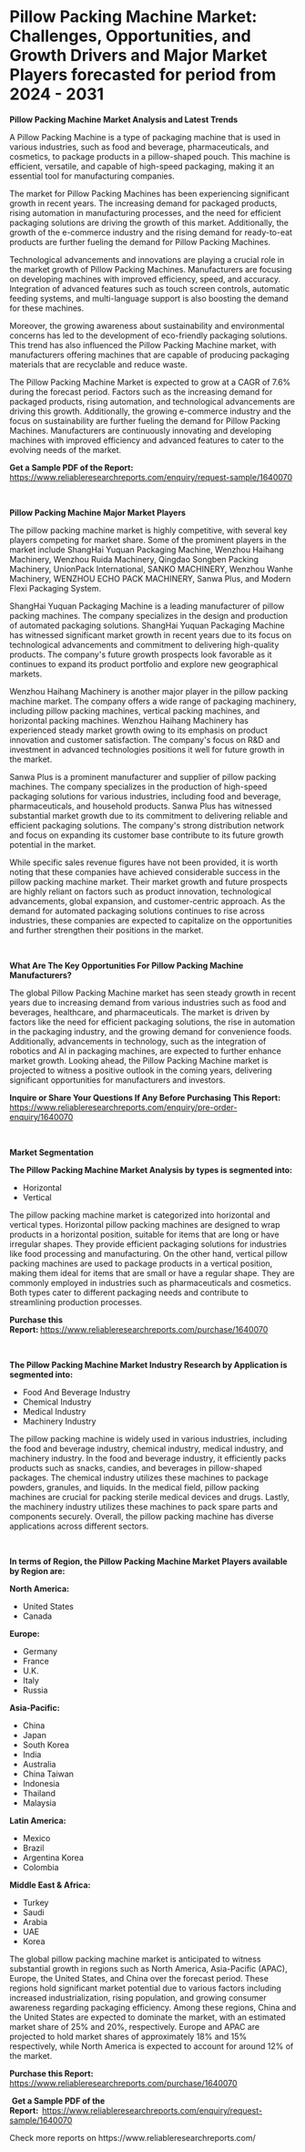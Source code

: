 <p><h1>Pillow Packing Machine Market: Challenges, Opportunities, and Growth Drivers and Major Market Players forecasted for period from 2024 - 2031</h1></p><p><strong>Pillow Packing Machine Market Analysis and Latest Trends</strong></p>
<p><p>A Pillow Packing Machine is a type of packaging machine that is used in various industries, such as food and beverage, pharmaceuticals, and cosmetics, to package products in a pillow-shaped pouch. This machine is efficient, versatile, and capable of high-speed packaging, making it an essential tool for manufacturing companies.</p><p>The market for Pillow Packing Machines has been experiencing significant growth in recent years. The increasing demand for packaged products, rising automation in manufacturing processes, and the need for efficient packaging solutions are driving the growth of this market. Additionally, the growth of the e-commerce industry and the rising demand for ready-to-eat products are further fueling the demand for Pillow Packing Machines.</p><p>Technological advancements and innovations are playing a crucial role in the market growth of Pillow Packing Machines. Manufacturers are focusing on developing machines with improved efficiency, speed, and accuracy. Integration of advanced features such as touch screen controls, automatic feeding systems, and multi-language support is also boosting the demand for these machines.</p><p>Moreover, the growing awareness about sustainability and environmental concerns has led to the development of eco-friendly packaging solutions. This trend has also influenced the Pillow Packing Machine market, with manufacturers offering machines that are capable of producing packaging materials that are recyclable and reduce waste.</p><p>The Pillow Packing Machine Market is expected to grow at a CAGR of 7.6% during the forecast period. Factors such as the increasing demand for packaged products, rising automation, and technological advancements are driving this growth. Additionally, the growing e-commerce industry and the focus on sustainability are further fueling the demand for Pillow Packing Machines. Manufacturers are continuously innovating and developing machines with improved efficiency and advanced features to cater to the evolving needs of the market.</p></p>
<p><strong>Get a Sample PDF of the Report:&nbsp;</strong> <a href="https://www.reliableresearchreports.com/enquiry/request-sample/1640070">https://www.reliableresearchreports.com/enquiry/request-sample/1640070</a></p>
<p>&nbsp;</p>
<p><strong>Pillow Packing Machine Major Market Players</strong></p>
<p><p>The pillow packing machine market is highly competitive, with several key players competing for market share. Some of the prominent players in the market include ShangHai Yuquan Packaging Machine, Wenzhou Haihang Machinery, Wenzhou Ruida Machinery, Qingdao Songben Packing Machinery, UnionPack International, SANKO MACHINERY, Wenzhou Wanhe Machinery, WENZHOU ECHO PACK MACHINERY, Sanwa Plus, and Modern Flexi Packaging System.</p><p>ShangHai Yuquan Packaging Machine is a leading manufacturer of pillow packing machines. The company specializes in the design and production of automated packaging solutions. ShangHai Yuquan Packaging Machine has witnessed significant market growth in recent years due to its focus on technological advancements and commitment to delivering high-quality products. The company's future growth prospects look favorable as it continues to expand its product portfolio and explore new geographical markets.</p><p>Wenzhou Haihang Machinery is another major player in the pillow packing machine market. The company offers a wide range of packaging machinery, including pillow packing machines, vertical packing machines, and horizontal packing machines. Wenzhou Haihang Machinery has experienced steady market growth owing to its emphasis on product innovation and customer satisfaction. The company's focus on R&D and investment in advanced technologies positions it well for future growth in the market.</p><p>Sanwa Plus is a prominent manufacturer and supplier of pillow packing machines. The company specializes in the production of high-speed packaging solutions for various industries, including food and beverage, pharmaceuticals, and household products. Sanwa Plus has witnessed substantial market growth due to its commitment to delivering reliable and efficient packaging solutions. The company's strong distribution network and focus on expanding its customer base contribute to its future growth potential in the market.</p><p>While specific sales revenue figures have not been provided, it is worth noting that these companies have achieved considerable success in the pillow packing machine market. Their market growth and future prospects are highly reliant on factors such as product innovation, technological advancements, global expansion, and customer-centric approach. As the demand for automated packaging solutions continues to rise across industries, these companies are expected to capitalize on the opportunities and further strengthen their positions in the market.</p></p>
<p>&nbsp;</p>
<p><strong>What Are The Key Opportunities For Pillow Packing Machine Manufacturers?</strong></p>
<p><p>The global Pillow Packing Machine market has seen steady growth in recent years due to increasing demand from various industries such as food and beverages, healthcare, and pharmaceuticals. The market is driven by factors like the need for efficient packaging solutions, the rise in automation in the packaging industry, and the growing demand for convenience foods. Additionally, advancements in technology, such as the integration of robotics and AI in packaging machines, are expected to further enhance market growth. Looking ahead, the Pillow Packing Machine market is projected to witness a positive outlook in the coming years, delivering significant opportunities for manufacturers and investors.</p></p>
<p><strong>Inquire or Share Your Questions If Any Before Purchasing This Report:</strong> <a href="https://www.reliableresearchreports.com/enquiry/pre-order-enquiry/1640070">https://www.reliableresearchreports.com/enquiry/pre-order-enquiry/1640070</a></p>
<p>&nbsp;</p>
<p><strong>Market Segmentation</strong></p>
<p><strong>The Pillow Packing Machine Market Analysis by types is segmented into:</strong></p>
<p><ul><li>Horizontal</li><li>Vertical</li></ul></p>
<p><p>The pillow packing machine market is categorized into horizontal and vertical types. Horizontal pillow packing machines are designed to wrap products in a horizontal position, suitable for items that are long or have irregular shapes. They provide efficient packaging solutions for industries like food processing and manufacturing. On the other hand, vertical pillow packing machines are used to package products in a vertical position, making them ideal for items that are small or have a regular shape. They are commonly employed in industries such as pharmaceuticals and cosmetics. Both types cater to different packaging needs and contribute to streamlining production processes.</p></p>
<p><strong>Purchase this Report:&nbsp;</strong><a href="https://www.reliableresearchreports.com/purchase/1640070">https://www.reliableresearchreports.com/purchase/1640070</a></p>
<p>&nbsp;</p>
<p><strong>The Pillow Packing Machine Market Industry Research by Application is segmented into:</strong></p>
<p><ul><li>Food And Beverage Industry</li><li>Chemical Industry</li><li>Medical Industry</li><li>Machinery Industry</li></ul></p>
<p><p>The pillow packing machine is widely used in various industries, including the food and beverage industry, chemical industry, medical industry, and machinery industry. In the food and beverage industry, it efficiently packs products such as snacks, candies, and beverages in pillow-shaped packages. The chemical industry utilizes these machines to package powders, granules, and liquids. In the medical field, pillow packing machines are crucial for packing sterile medical devices and drugs. Lastly, the machinery industry utilizes these machines to pack spare parts and components securely. Overall, the pillow packing machine has diverse applications across different sectors.</p></p>
<p>&nbsp;</p>
<p><strong>In terms of Region, the Pillow Packing Machine Market Players available by Region are:</strong></p>
<p>
    <p> <strong> North America: </strong>
        <ul>
            <li>United States</li>
            <li>Canada</li>
        </ul>
        </p> 
    <p> <strong> Europe: </strong>
        <ul>
            <li>Germany</li>
            <li>France</li>
            <li>U.K.</li>
            <li>Italy</li>
            <li>Russia</li>
        </ul>
        </p> 
    <p> <strong> Asia-Pacific: </strong>
        <ul>
            <li>China</li>
            <li>Japan</li>
            <li>South Korea</li>
            <li>India</li>
            <li>Australia</li>
            <li>China Taiwan</li>
            <li>Indonesia</li>
            <li>Thailand</li>
            <li>Malaysia</li>
        </ul>
        </p> 
    <p> <strong> Latin America: </strong>
        <ul>
            <li>Mexico</li>
            <li>Brazil</li>
            <li>Argentina Korea</li>
            <li>Colombia</li>
        </ul>
        </p> 
    <p> <strong> Middle East & Africa: </strong>
        <ul>
            <li>Turkey</li>
            <li>Saudi</li>
            <li>Arabia</li>
            <li>UAE</li>
            <li>Korea</li>
        </ul>
    </p>
    </p>
<p><p>The global pillow packing machine market is anticipated to witness substantial growth in regions such as North America, Asia-Pacific (APAC), Europe, the United States, and China over the forecast period. These regions hold significant market potential due to various factors including increased industrialization, rising population, and growing consumer awareness regarding packaging efficiency. Among these regions, China and the United States are expected to dominate the market, with an estimated market share of 25% and 20%, respectively. Europe and APAC are projected to hold market shares of approximately 18% and 15% respectively, while North America is expected to account for around 12% of the market.</p></p>
<p><strong>Purchase this Report: </strong><a href="https://www.reliableresearchreports.com/purchase/1640070">https://www.reliableresearchreports.com/purchase/1640070</a></p>
<p>&nbsp;<strong>Get a Sample PDF of the Report:&nbsp;&nbsp;</strong><a href="https://www.reliableresearchreports.com/enquiry/request-sample/1640070">https://www.reliableresearchreports.com/enquiry/request-sample/1640070</a></p>
<p><strong></strong></p>
<p>Check more reports on https://www.reliableresearchreports.com/</p>